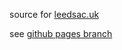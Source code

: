 source for [leedsac.uk](https://leedsac.uk)

see [github pages branch](https://github.com/twak/comp-wiki/tree/gh-pages)
